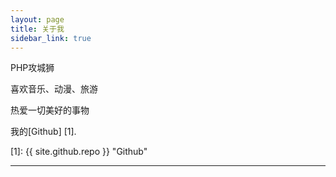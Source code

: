 ```yaml
---
layout: page
title: 关于我
sidebar_link: true
---
```


PHP攻城狮

喜欢音乐、动漫、旅游

热爱一切美好的事物

我的[Github] [1].

  [1]: {{ site.github.repo }}        "Github"

---

